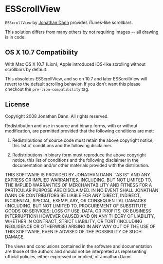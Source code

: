 # ESScrollView

`ESScrollView` by [Jonathan Dann](http://jonathandann.wordpress.com/2008/06/18/creating-itunes-scrollers/) provides iTunes-like scrollbars.

This solution differs from many others by not requiring images -- all drawing is in code.

## OS X 10.7 Compatibility

With Mac OS X 10.7 (Lion), Apple introduced iOS-like scrolling without scrollbars by default.

This obsoletes ESScrollView, and so on 10.7 and later ESScrollView will revert to the default scrolling behavior. If you don't want this please checkout the `pre-lion-compatibility` tag.

## License

Copyright 2008 Jonathan Dann. All rights reserved.

Redistribution and use in source and binary forms, with or without modification, are
permitted provided that the following conditions are met:

   1. Redistributions of source code must retain the above copyright notice, this list of
      conditions and the following disclaimer.

   2. Redistributions in binary form must reproduce the above copyright notice, this list
      of conditions and the following disclaimer in the documentation and/or other materials
      provided with the distribution.

THIS SOFTWARE IS PROVIDED BY JONATHAN DANN ``AS IS'' AND ANY EXPRESS OR IMPLIED
WARRANTIES, INCLUDING, BUT NOT LIMITED TO, THE IMPLIED WARRANTIES OF MERCHANTABILITY AND
FITNESS FOR A PARTICULAR PURPOSE ARE DISCLAIMED. IN NO EVENT SHALL JONATHAN DANN OR
CONTRIBUTORS BE LIABLE FOR ANY DIRECT, INDIRECT, INCIDENTAL, SPECIAL, EXEMPLARY, OR
CONSEQUENTIAL DAMAGES (INCLUDING, BUT NOT LIMITED TO, PROCUREMENT OF SUBSTITUTE GOODS OR
SERVICES; LOSS OF USE, DATA, OR PROFITS; OR BUSINESS INTERRUPTION) HOWEVER CAUSED AND ON
ANY THEORY OF LIABILITY, WHETHER IN CONTRACT, STRICT LIABILITY, OR TORT (INCLUDING
NEGLIGENCE OR OTHERWISE) ARISING IN ANY WAY OUT OF THE USE OF THIS SOFTWARE, EVEN IF
ADVISED OF THE POSSIBILITY OF SUCH DAMAGE.

The views and conclusions contained in the software and documentation are those of the
authors and should not be interpreted as representing official policies, either expressed
or implied, of Jonathan Dann.